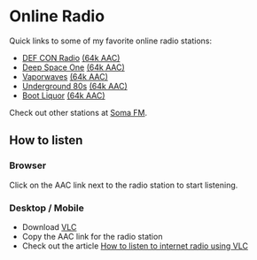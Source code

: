 # Online Radio

Quick links to some of my favorite online radio stations:

- [DEF CON Radio](https://somafm.com/defcon/) [(64k AAC)](https://somafm.com/defcon64.pls)
- [Deep Space One](https://somafm.com/deepspaceone/) [(64k AAC)](https://somafm.com/deepspaceone64.pls)
- [Vaporwaves](https://somafm.com/vaporwaves/) [(64k AAC)](https://somafm.com/vaporwaves64.pls)
- [Underground 80s](https://somafm.com/u80s/) [(64k AAC)](https://somafm.com/u80s64.pls)
- [Boot Liquor](https://somafm.com/bootliquor/) [(64k AAC)](https://somafm.com/bootliquor64.pls)

Check out other stations at [Soma FM](https://somafm.com).

## How to listen

### Browser

Click on the AAC link next to the radio station to start listening.

### Desktop / Mobile

- Download [VLC](https://www.videolan.org/vlc/)
- Copy the AAC link for the radio station
- Check out the article [How to listen to internet radio using VLC](posts/how-to-listen-internet-radio-using-vlc.html)